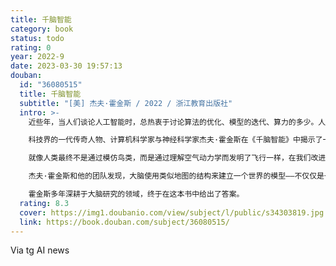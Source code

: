 ```yaml
---
title: 千脑智能
category: book
status: todo
rating: 0
year: 2022-9
date: 2023-03-30 19:57:13
douban:
  id: "36080515"
  title: 千脑智能
  subtitle: "[美] 杰夫·霍金斯 / 2022 / 浙江教育出版社"
  intro: >-
    近些年，当人们谈论人工智能时，总热衷于讨论算法的优化、模型的迭代、算力的多少。人们不断地在追求模型的深度、数据的规模和芯片的算力。海量参数的复杂网络仿佛就是人工智能的发展方向。然而，这就是真的智能吗？

    科技界的一代传奇人物、计算机科学家与神经科学家杰夫·霍金斯在《千脑智能》中揭示了一种关于大脑和智能的理论——千脑智能理论，这将彻底改变我们对大脑和人工智能的未来的理解。

    就像人类最终不是通过模仿鸟类，而是通过理解空气动力学而发明了飞行一样，在我们改进机器和深度学习的同时，我们需要首先了解大脑是如何工作的。

    杰夫·霍金斯和他的团队发现，大脑使用类似地图的结构来建立一个世界的模型——不仅仅是一个模型，而是成千上万个我们所知道的一切的模型，也就是千脑智能理论。这一发现为创造机器智能提供了清晰的路线图。

    霍金斯多年深耕于大脑研究的领域，终于在这本书中给出了答案。
  rating: 8.3
  cover: https://img1.doubanio.com/view/subject/l/public/s34303819.jpg
  link: https://book.douban.com/subject/36080515/
---
```


Via tg AI news 